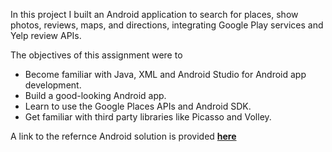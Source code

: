 In this project I built an Android application to search for places, show photos, reviews, maps, and directions, integrating Google Play services and Yelp review APIs.

The objectives of this assignment were to
<ul>
<li> Become familiar with Java, XML and Android Studio for Android app development. </li>
<li> Build a good-looking Android app. </li>
<li> Learn to use the Google Places APIs and Android SDK. </li>
<li> Get familiar with third party libraries like Picasso and Volley.</li>
</ul>

A link to the refernce Android solution is provided <b> <a href="https://www.youtube.com/watch?v=jhmInPC0m4M&feature=youtu.be&ab_channel=IshanKothari"> here </a></b>
